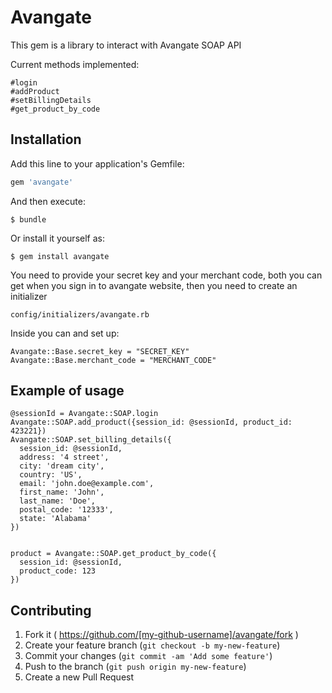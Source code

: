 # Avangate

This gem is a library to interact with Avangate SOAP API

Current methods implemented:

    #login
    #addProduct
    #setBillingDetails
    #get_product_by_code

## Installation

Add this line to your application's Gemfile:

```ruby
gem 'avangate'
```

And then execute:

    $ bundle

Or install it yourself as:

    $ gem install avangate

You need to provide your secret key and your merchant code, both you can get when you sign in to avangate website, then you need to create an initializer

    config/initializers/avangate.rb

Inside you can and set up:

    Avangate::Base.secret_key = "SECRET_KEY"
    Avangate::Base.merchant_code = "MERCHANT_CODE"

## Example of usage

    @sessionId = Avangate::SOAP.login
    Avangate::SOAP.add_product({session_id: @sessionId, product_id: 423221})
    Avangate::SOAP.set_billing_details({
      session_id: @sessionId,
      address: '4 street',
      city: 'dream city',
      country: 'US',
      email: 'john.doe@example.com',
      first_name: 'John',
      last_name: 'Doe',
      postal_code: '12333',
      state: 'Alabama'
    })


    product = Avangate::SOAP.get_product_by_code({
      session_id: @sessionId,
      product_code: 123
    })


## Contributing

1. Fork it ( https://github.com/[my-github-username]/avangate/fork )
2. Create your feature branch (`git checkout -b my-new-feature`)
3. Commit your changes (`git commit -am 'Add some feature'`)
4. Push to the branch (`git push origin my-new-feature`)
5. Create a new Pull Request

